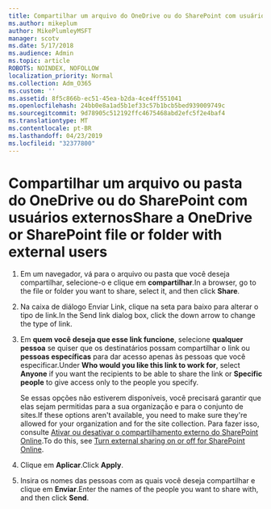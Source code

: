 ```yaml
---
title: Compartilhar um arquivo do OneDrive ou do SharePoint com usuários externos
ms.author: mikeplum
author: MikePlumleyMSFT
manager: scotv
ms.date: 5/17/2018
ms.audience: Admin
ms.topic: article
ROBOTS: NOINDEX, NOFOLLOW
localization_priority: Normal
ms.collection: Adm_O365
ms.custom: ''
ms.assetid: 8f5c866b-ec51-45ea-b2da-4ce4ff551041
ms.openlocfilehash: 24bb0e8a1ad5b1ef33c57b1bcb5bed939009749c
ms.sourcegitcommit: 9d78905c512192ffc4675468abd2efc5f2e4baf4
ms.translationtype: MT
ms.contentlocale: pt-BR
ms.lasthandoff: 04/23/2019
ms.locfileid: "32377800"
---
```

# <a name="share-a-onedrive-or-sharepoint-file-or-folder-with-external-users"></a><span data-ttu-id="45475-102">Compartilhar um arquivo ou pasta do OneDrive ou do SharePoint com usuários externos</span><span class="sxs-lookup"><span data-stu-id="45475-102">Share a OneDrive or SharePoint file or folder with external users</span></span>

1. <span data-ttu-id="45475-103">Em um navegador, vá para o arquivo ou pasta que você deseja compartilhar, selecione-o e clique em **compartilhar**.</span><span class="sxs-lookup"><span data-stu-id="45475-103">In a browser, go to the file or folder you want to share, select it, and then click **Share**.</span></span>
    
2. <span data-ttu-id="45475-104">Na caixa de diálogo Enviar Link, clique na seta para baixo para alterar o tipo de link.</span><span class="sxs-lookup"><span data-stu-id="45475-104">In the Send link dialog box, click the down arrow to change the type of link.</span></span>
    
3. <span data-ttu-id="45475-105">Em **quem você deseja que esse link funcione**, selecione **qualquer pessoa** se quiser que os destinatários possam compartilhar o link ou **pessoas específicas** para dar acesso apenas às pessoas que você especificar.</span><span class="sxs-lookup"><span data-stu-id="45475-105">Under **Who would you like this link to work for**, select **Anyone** if you want the recipients to be able to share the link or **Specific people** to give access only to the people you specify.</span></span> 
    
    <span data-ttu-id="45475-106">Se essas opções não estiverem disponíveis, você precisará garantir que elas sejam permitidas para a sua organização e para o conjunto de sites.</span><span class="sxs-lookup"><span data-stu-id="45475-106">If these options aren't available, you need to make sure they're allowed for your organization and for the site collection.</span></span> <span data-ttu-id="45475-107">Para fazer isso, consulte [Ativar ou desativar o compartilhamento externo do SharePoint Online](https://go.microsoft.com/fwlink/?linkid=866426).</span><span class="sxs-lookup"><span data-stu-id="45475-107">To do this, see [Turn external sharing on or off for SharePoint Online](https://go.microsoft.com/fwlink/?linkid=866426).</span></span>
    
4. <span data-ttu-id="45475-108">Clique em **Aplicar**.</span><span class="sxs-lookup"><span data-stu-id="45475-108">Click **Apply**.</span></span>
    
5. <span data-ttu-id="45475-109">Insira os nomes das pessoas com as quais você deseja compartilhar e clique em **Enviar**.</span><span class="sxs-lookup"><span data-stu-id="45475-109">Enter the names of the people you want to share with, and then click **Send**.</span></span>
    

